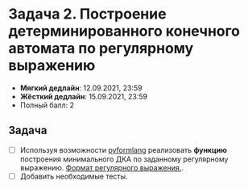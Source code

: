 # Задача 2. Построение детерминированного конечного автомата по регулярному выражению

* **Мягкий дедлайн**: 12.09.2021, 23:59
* **Жёсткий дедлайн**: 15.09.2021, 23:59
* Полный балл: 2

## Задача

- [ ] Используя возможности [pyformlang](https://pyformlang.readthedocs.io/en/latest/) реализовать **функцию** построения минимального ДКА по заданному регулярному выражению. [Формат регулярного выражения.](https://pyformlang.readthedocs.io/en/latest/usage.html#regular-expression).
- [ ] Добавить необходимые тесты.
